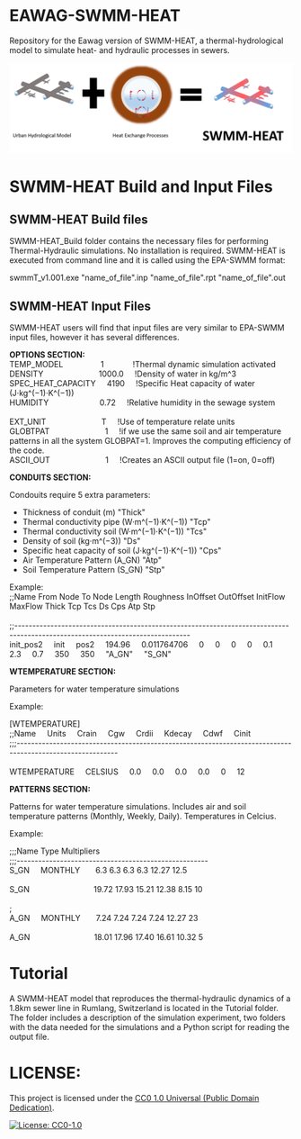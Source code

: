 # EAWAG-SWMM-HEAT
Repository for the Eawag version of SWMM-HEAT, a thermal-hydrological model to simulate heat- and hydraulic processes in sewers.

![Image of SWMM-HEAT](https://github.com/Eawag-SWW/EAWAG-SWMM-HEAT/blob/main/swmm_temp.png)

# SWMM-HEAT Build and Input Files

## SWMM-HEAT Build files

SWMM-HEAT_Build folder contains the necessary files for performing Thermal-Hydraulic simulations. No installation is required.
SWMM-HEAT is executed from command line and it is called 
using the EPA-SWMM format:

swmmT_v1.001.exe "name_of_file".inp "name_of_file".rpt "name_of_file".out

## SWMM-HEAT Input Files

SWMM-HEAT users will find that input files are very similar to EPA-SWMM input files, however it has several differences.

**OPTIONS SECTION:**  
TEMP_MODEL &nbsp; &nbsp; &nbsp; &nbsp; &nbsp; &nbsp; &nbsp; &nbsp; 1 &nbsp; &nbsp;  &nbsp; &nbsp;  &nbsp; &nbsp; !Thermal dynamic simulation activated  
DENSITY &nbsp; &nbsp; &nbsp;  &nbsp; &nbsp; &nbsp;  &nbsp; &nbsp; &nbsp;  &nbsp; &nbsp; &nbsp; 1000.0 &nbsp; &nbsp; !Density of water in kg/m^3  
SPEC_HEAT_CAPACITY &nbsp; &nbsp; 4190 &nbsp; &nbsp; !Specific Heat capacity of water (J·kg^(−1)·K^(−1))  
HUMIDITY &nbsp; &nbsp; &nbsp; &nbsp; &nbsp; &nbsp; &nbsp; &nbsp; &nbsp; &nbsp; &nbsp; 0.72 &nbsp; &nbsp; !Relative humidity in the sewage system   <br />	 										
EXT_UNIT &nbsp; &nbsp; &nbsp; &nbsp; &nbsp; &nbsp; &nbsp; &nbsp; &nbsp; &nbsp; &nbsp; &nbsp; T &nbsp; &nbsp; !Use of temperature relate units  
GLOBTPAT &nbsp; &nbsp; &nbsp; &nbsp; &nbsp; &nbsp; &nbsp; &nbsp; &nbsp; &nbsp; &nbsp; &nbsp; 1 &nbsp; &nbsp; !if we use the same soil and air temperature patterns in all the system GLOBPAT=1. Improves the computing efficiency of the code.  
ASCII_OUT &nbsp; &nbsp; &nbsp; &nbsp; &nbsp; &nbsp; &nbsp; &nbsp; &nbsp; &nbsp; &nbsp; &nbsp; 1 &nbsp; &nbsp; !Creates an ASCII output file  (1=on, 0=off)  

**CONDUITS SECTION:**

Condouits require 5 extra parameters:

* Thickness of conduit (m) "Thick"
* Thermal conductivity pipe (W·m^(−1)·K^(−1)) "Tcp"
* Thermal conductivity soil (W·m^(−1)·K^(−1)) "Tcs"
* Density of soil (kg·m^(−3)) "Ds"
* Specific heat capacity of soil (J·kg^(−1)·K^(−1)) "Cps"
* Air Temperature Pattern (A_GN) "Atp"
* Soil Temperature Pattern (S_GN) "Stp"

Example:   
;;Name           From Node        To Node          Length     Roughness  InOffset   OutOffset  InitFlow   MaxFlow    Thick Tcp Tcs Ds Cps Atp Stp 			 <br />				
;;------------------------------------------------------------------------------------------------------------------------------      <br />
init_pos2	&nbsp; &nbsp; init  &nbsp; &nbsp;        	pos2 &nbsp; &nbsp; 194.96 &nbsp; &nbsp;  0.011764706 &nbsp; &nbsp; 0	&nbsp; &nbsp; 0 &nbsp; &nbsp;	0	&nbsp; &nbsp; 0	&nbsp; &nbsp; 0.1	&nbsp; &nbsp; 2.3	&nbsp; &nbsp; 0.7	&nbsp; &nbsp; 350	&nbsp; &nbsp; 350   &nbsp; &nbsp; "A_GN"	&nbsp; &nbsp; "S_GN"                     <br />

**WTEMPERATURE SECTION:**

Parameters for water temperature simulations

Example:

[WTEMPERATURE]																
;;Name	&nbsp; &nbsp;  Units	&nbsp; &nbsp;   Crain 	&nbsp; &nbsp; Cgw  	&nbsp; &nbsp; Crdii 	&nbsp; &nbsp;   Kdecay  	&nbsp; &nbsp;    Cdwf 	&nbsp; &nbsp;   Cinit    <br />
;;;----------------------------------------------------------------------------------------------------------				<br />		
WTEMPERATURE &nbsp; &nbsp;   CELSIUS &nbsp; &nbsp;  0.0  &nbsp; &nbsp;    0.0   &nbsp; &nbsp;    0.0   &nbsp; &nbsp;   0.0     &nbsp; &nbsp;     0    &nbsp; &nbsp;       12 	

     
**PATTERNS SECTION:**

Patterns for water temperature simulations. Includes air and soil temperature patterns (Monthly, Weekly, Daily). Temperatures in Celcius.

Example:


;;;Name          	Type      	Multipliers	 <br />	
;;;-----------------------------------------------------	 <br />	
S_GN  &nbsp; &nbsp;         MONTHLY &nbsp; &nbsp; &nbsp;    6.3   6.3  6.3  6.3 12.27 12.5							 <br />										
S_GN    &nbsp; &nbsp; &nbsp; &nbsp; &nbsp; &nbsp; &nbsp;     &nbsp; &nbsp; &nbsp; &nbsp; &nbsp; &nbsp; &nbsp;             19.72 17.93 15.21 12.38 8.15  10 						 <br />											
;																 <br />	
A_GN    &nbsp; &nbsp;           MONTHLY &nbsp; &nbsp; &nbsp;    7.24 7.24  7.24  7.24 12.27 23						 <br />											
A_GN    &nbsp; &nbsp; &nbsp; &nbsp; &nbsp; &nbsp; &nbsp;  &nbsp; &nbsp; &nbsp; &nbsp; &nbsp; &nbsp; &nbsp;                    18.01 17.96 17.40 16.61 10.32 5		 <br />	



# Tutorial

A SWMM-HEAT model that reproduces the thermal-hydraulic dynamics of a 1.8km sewer line in Rumlang, Switzerland is located in the Tutorial folder. The folder includes a description of the simulation experiment, two folders with the data needed for the simulations and a Python script for reading the output file.


# LICENSE:

This project is licensed under the [CC0 1.0 Universal (Public Domain Dedication)](https://creativecommons.org/publicdomain/zero/1.0/).



[![License: CC0-1.0](https://img.shields.io/badge/License-CC0%201.0-lightgrey.svg)](http://creativecommons.org/publicdomain/zero/1.0/)
